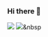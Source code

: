 ### Hi there 👋
<a href="https://honggacoding.tistory.com/" target="_blank"><img src="https://img.shields.io/badge/Hstory-#FFD400?style=flat-square&logo=Tistory&logoColor=white"/></a>
<img src="https://img.shields.io/badge/Python-3766AB?style=flat-square&logo=Python&logoColor=white"/></a>&nbsp 

<!--
**Hongaproject/Hongaproject** is a ✨ _special_ ✨ repository because its `README.md` (this file) appears on your GitHub profile.

Here are some ideas to get you started:

- 🔭 I’m currently working on ...
- 🌱 I’m currently learning ...
- 👯 I’m looking to collaborate on ...
- 🤔 I’m looking for help with ...
- 💬 Ask me about ...
- 📫 How to reach me: ...
- 😄 Pronouns: ...
- ⚡ Fun fact: ...
-->
